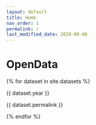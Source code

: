 ```yaml
---
layout: default
title: Home
nav_order: 1
permalink: /
last_modified_date: 2020-08-06
---
```


# OpenData

{% for dataset in site.datasets %}
  <p>{{ dataset.year }}</p>
  <p>{{ dataset.permalink }}</p>
{% endfor %}
